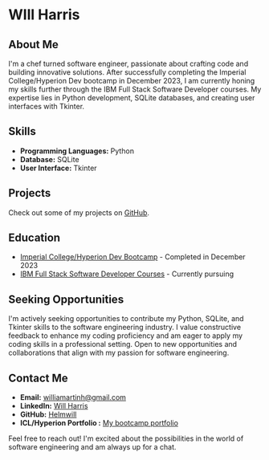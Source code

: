# WIll Harris

## About Me
I'm a chef turned software engineer, passionate about crafting code and building innovative solutions. After successfully completing the Imperial College/Hyperion Dev bootcamp in December 2023, I am currently honing my skills further through the IBM Full Stack Software Developer courses. My expertise lies in Python development, SQLite databases, and creating user interfaces with Tkinter.

## Skills
- **Programming Languages:** Python
- **Database:** SQLite
- **User Interface:** Tkinter

## Projects
Check out some of my projects on [GitHub](https://github.com/Helmwill/Expense-tracker).

## Education
- [Imperial College/Hyperion Dev Bootcamp](#) - Completed in December 2023
- [IBM Full Stack Software Developer Courses](#) - Currently pursuing

## Seeking Opportunities
I'm actively seeking opportunities to contribute my Python, SQLite, and Tkinter skills to the software engineering industry. I value constructive feedback to enhance my coding proficiency and am eager to apply my coding skills in a professional setting. Open to new opportunities and collaborations that align with my passion for software engineering.

## Contact Me
- **Email:** williamartinh@gmail.com
- **LinkedIn:** [Will Harris](https://www.linkedin.com/in/will-harris-24100a142/)
- **GitHub:** [Helmwill](https://github.com/Helmwill)
- **ICL/Hyperion Portfolio :** [My bootcamp portfolio](https://www.hyperiondev.com/portfolio/WH23060008769/)

Feel free to reach out! I'm excited about the possibilities in the world of software engineering and am always up for a chat.


